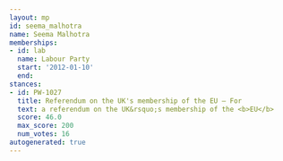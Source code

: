 ```yaml
---
layout: mp
id: seema_malhotra
name: Seema Malhotra
memberships:
- id: lab
  name: Labour Party
  start: '2012-01-10'
  end: 
stances:
- id: PW-1027
  title: Referendum on the UK's membership of the EU — For
  text: a referendum on the UK&rsquo;s membership of the <b>EU</b>
  score: 46.0
  max_score: 200
  num_votes: 16
autogenerated: true
---
```

